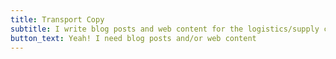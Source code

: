 ```yaml
---
title: Transport Copy
subtitle: I write blog posts and web content for the logistics/supply chain industry.
button_text: Yeah! I need blog posts and/or web content
---
```


